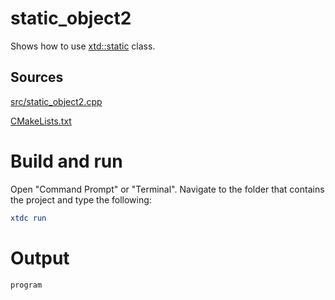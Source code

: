 # static_object2

Shows how to use [xtd::static](https://gammasoft71.github.io/xtd/reference_guides/latest/static_8h.html) class.

## Sources

[src/static_object2.cpp](src/static_object2.cpp)

[CMakeLists.txt](CMakeLists.txt)

# Build and run

Open "Command Prompt" or "Terminal". Navigate to the folder that contains the project and type the following:

```cmake
xtdc run
```

# Output

```
program
```
